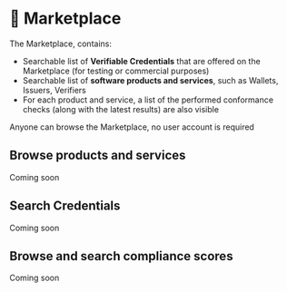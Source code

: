 # 🏪 Marketplace

The Marketplace, contains:
 - Searchable list of **Verifiable Credentials** that are offered on the Marketplace (for testing or commercial purposes)
 - Searchable list of **software products and services**, such as Wallets, Issuers, Verifiers 
 - For each product and service, a list of the performed conformance checks (along with the latest results) are also visible

Anyone can browse the Marketplace, no user account is required

## Browse products and services
Coming soon

## Search Credentials
Coming soon

## Browse and search compliance scores
Coming soon

